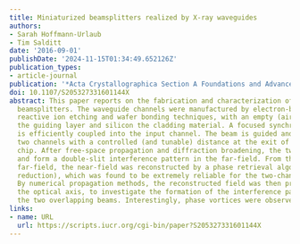 ```yaml
---
title: Miniaturized beamsplitters realized by X-ray waveguides
authors:
- Sarah Hoffmann-Urlaub
- Tim Salditt
date: '2016-09-01'
publishDate: '2024-11-15T01:34:49.652126Z'
publication_types:
- article-journal
publication: '*Acta Crystallographica Section A Foundations and Advances*'
doi: 10.1107/S205327331601144X
abstract: This paper reports on the fabrication and characterization of X-ray waveguide
  beamsplitters. The waveguide channels were manufactured by electron-beam lithography,
  reactive ion etching and wafer bonding techniques, with an empty (air) channel forming
  the guiding layer and silicon the cladding material. A focused synchrotron beam
  is efficiently coupled into the input channel. The beam is guided and split into
  two channels with a controlled (and tunable) distance at the exit of the waveguide
  chip. After free-space propagation and diffraction broadening, the two beams interfere
  and form a double-slit interference pattern in the far-field. From the recorded
  far-field, the near-field was reconstructed by a phase retrieval algorithm (error
  reduction), which was found to be extremely reliable for the two-channel setting.
  By numerical propagation methods, the reconstructed field was then propagated along
  the optical axis, to investigate the formation of the interference pattern from
  the two overlapping beams. Interestingly, phase vortices were observed and analysed.
links:
- name: URL
  url: https://scripts.iucr.org/cgi-bin/paper?S205327331601144X
---
```


